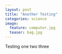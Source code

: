 ```yaml
---
layout: post
title: "Another Testing"
categories: science
image:
  feature: computer.jpg
  teaser: bag.jpg
---
```


Testing one two three
